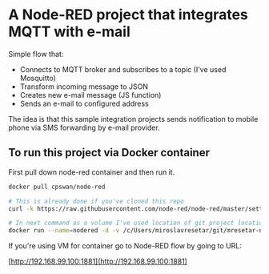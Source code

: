# A Node-RED project that integrates MQTT with e-mail

Simple flow that:
  * Connects to MQTT broker and subscribes to a topic (I've used Mosquitto)
  * Transform incoming message to JSON 
  * Creates new e-mail message (JS function)
  * Sends an e-mail to configured address

The idea is that this sample integration projects sends notification to mobile phone via SMS forwarding by e-mail provider. 

## To run this project via Docker container

First pull down node-red container and then run it. 

```bash
docker pull cpswan/node-red

# This is already done if you've cloned this repo
curl -k https://raw.githubusercontent.com/node-red/node-red/master/settings.js -o settings.js

# In next command as a volume I've used location of git project location locally. 
docker run --name=nodered -d -v /c/Users/miroslavresetar/git/mresetar-node-red:/root/.node-red -p 1881:1880 cpswan/node-red
```

If you're using VM for container go to Node-RED flow by going to URL:

[http://192.168.99.100:1881](http://192.168.99.100:1881)
